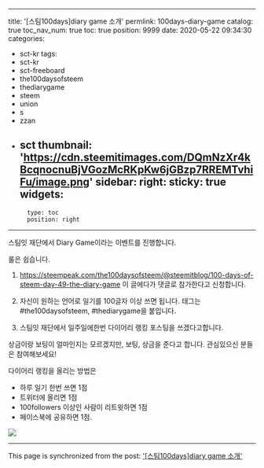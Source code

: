 
---
title: '[스팀100days]diary game 소개'
permlink: 100days-diary-game
catalog: true
toc_nav_num: true
toc: true
position: 9999
date: 2020-05-22 09:34:30
categories:
- sct-kr
tags:
- sct-kr
- sct-freeboard
- the100daysofsteem
- thediarygame
- steem
- union
- s
- zzan
- sct
thumbnail: 'https://cdn.steemitimages.com/DQmNzXr4kBcqnocnuBjVGozMcRKpKw6jGBzp7RREMTvhiFu/image.png'
sidebar:
    right:
        sticky: true
widgets:
    -
        type: toc
        position: right
---


스팀잇 재단에서 Diary Game이라는 이벤트를 진행합니다.

룰은 쉽습니다.

1. https://steempeak.com/the100daysofsteem/@steemitblog/100-days-of-steem-day-49-the-diary-game 이 글에다가 댓글로 참가한다고 신청합니다.

2. 자신이 원하는 언어로 일기를 100글자 이상 쓰면 됩니다. 태그는 #the100daysofsteem, #thediarygame을 붙입니다.

3. 스팀잇 재단에서 일주일에한번 다이어리 랭킹 포스팅을 쓰겠다고합니다.

상금이랑 보팅이 얼마인지는 모르겠지만, 보팅, 상금을 준다고 합니다.
관심있으신 분들은 참여해보세요!

다이어리 랭킹을 올리는 방법은 
* 하루 일기 한번 쓰면 1점
* 트위터에 올리면 1점
* 100followers 이상인 사람이 리트윗하면 1점
* 페이스북에 공유하면 1점.




![](https://cdn.steemitimages.com/DQmNzXr4kBcqnocnuBjVGozMcRKpKw6jGBzp7RREMTvhiFu/image.png)

- - -

This page is synchronized from the post: ['[스팀100days]diary game 소개'](https://steemit.com/@jacobyu/100days-diary-game)
